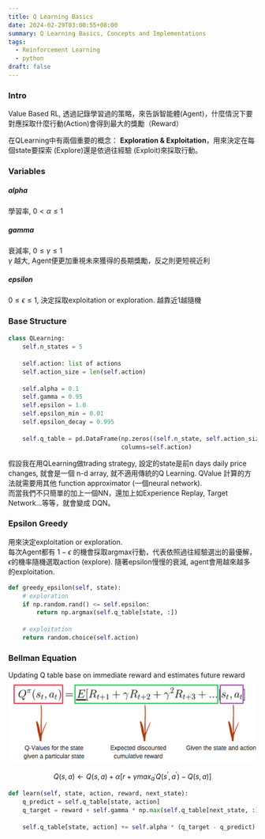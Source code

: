```yaml
---
title: Q Learning Basics
date: 2024-02-29T03:00:55+08:00
summary: Q Learning Basics, Concepts and Implementations
tags:
  - Reinforcement Learning
  - python
draft: false
---
```

### Intro
Value Based RL, 透過記錄學習過的策略，來告訴智能體(Agent)，什麼情況下要對應採取什麼行動(Action)會得到最大的獎勵（Reward） 

在QLearning中有兩個重要的概念： **Exploration & Exploitation**，用來決定在每個state要探索 (Explore)還是依過往經驗 (Exploit)來採取行動。

### Variables
##### alpha
學習率, $0<\alpha\leq1$
##### gamma
衰減率, $0\leq\gamma\leq1$  
$\gamma$ 越大, Agent便更加重視未來獲得的長期獎勵，反之則更短視近利

##### epsilon
$0\leq\epsilon\leq1$, 決定採取exploitation  or exploration. 越靠近1越隨機


### Base Structure
```python
class QLearning:
	self.n_states = 5

	self.action: list of actions
	self.action_size = len(self.action)

	self.alpha = 0.1
	self.gamma = 0.95
	self.epsilon = 1.0
	self.epsilon_min = 0.01
	self.epsilon_decay = 0.995

	self.q_table = pd.DataFrame(np.zeros((self.n_state, self.action_size)),
								columns=self.action)
```

假設我在用QLearning做trading strategy, 設定的state是前n days daily price changes, 就會是一個 n-d array, 就不適用傳統的Q Learning. QValue 計算的方法就需要用其他 function approximator (一個neural network).  
而當我們不只簡單的加上一個NN，還加上如Experience Replay, Target Network...等等，就會變成 DQN。
### Epsilon Greedy
用來決定exploitation or exploration.  
每次Agent都有 $1-\epsilon$ 的機會採取argmax行動，代表依照過往經驗選出的最優解，$\epsilon$的機率隨機選取action (explore). 隨著epsilon慢慢的衰減, agent會用越來越多的exploitation.   
```python
def greedy_epsilon(self, state):
    # exploration
    if np.random.rand() <= self.epsilon:
		return np.argmax(self.q_table[state, :])    
        
    # exploitation
    return random.choice(self.action)
```

### Bellman Equation
Updating Q table base on immediate reward and estimates future reward
![](../images/qvalue.png)  

$$
Q(s, a) \gets Q(s, a) + \alpha[r + \gamma max_{a^{\prime}} Q(s^{\prime}, a^{\prime}) - Q(s, a)]
$$
```python
def learn(self, state, action, reward, next_state):
    q_predict = self.q_table[state, action]
    q_target = reward + self.gamma * np.max(self.q_table[next_state, :])
       
    self.q_table[state, action] += self.alpha * (q_target - q_predict)
```